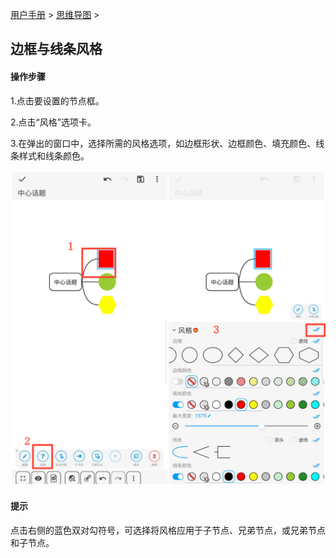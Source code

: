 [用户手册](/dragonnest/drawnote/manual/zh) > [思维导图](/dragonnest/drawnote/manual/zh/mind_mapping) >

边框与线条风格
---
#### 操作步骤

1.点击要设置的节点框。

2.点击“风格”选项卡。

3.在弹出的窗口中，选择所需的风格选项，如边框形状、边框颜色、填充颜色、线条样式和线条颜色。

![](imgs/border_and_line_style.png)

#### 提示

点击右侧的蓝色双对勾符号，可选择将风格应用于子节点、兄弟节点，或兄弟节点和子节点。

